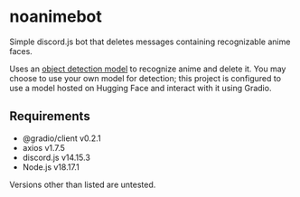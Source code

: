 # noanimebot
Simple discord.js bot that deletes messages containing recognizable anime faces.

Uses an [object detection model](https://github.com/zymk9/yolov5_anime) to recognize anime and delete it. You may choose to use your own model for detection; this project is configured to use a model hosted on Hugging Face and interact with it using Gradio.

## Requirements
- @gradio/client v0.2.1
- axios v1.7.5
- discord.js v14.15.3
- Node.js v18.17.1

Versions other than listed are untested.

